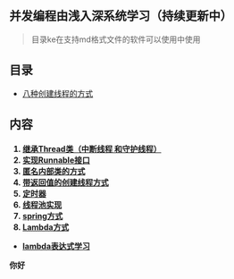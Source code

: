 ## 并发编程由浅入深系统学习（持续更新中）

> 目录ke在支持md格式文件的软件可以使用中使用
## 目录
- [八种创建线程的方式](#0)


## 内容
<h4 id="0" />

1. [继承Thread类（中断线程 和守护线程）](./src/main/java/top/lfyao/thread/threadImplementMethod/MethodOne.java)
2. [实现Runnable接口](./src/main/java/top/lfyao/thread/threadImplementMethod/MethodTwo.java)
3. [匿名内部类的方式](./src/main/java/top/lfyao/thread/threadImplementMethod/MethodThree.java)
4. [带返回值的创建线程方式](./src/main/java/top/lfyao/thread/threadImplementMethod/MethodFour.java)
5. [定时器](./src/main/java/top/lfyao/thread/threadImplementMethod/MethodFive.java)
6. [线程池实现](./src/main/java/top/lfyao/thread/threadImplementMethod/MethodSix.java)
7. [spring方式](./src/main/java/top/lfyao/thread/threadImplementMethod/MethodSeven.java)
8. [Lambda方式](./src/main/java/top/lfyao/thread/threadImplementMethod/MethodEightLambda.java)
- [lambda表达式学习](./src/main/java/top/lfyao/thread/threadImplementMethod/LambdaTest.java)

你好







